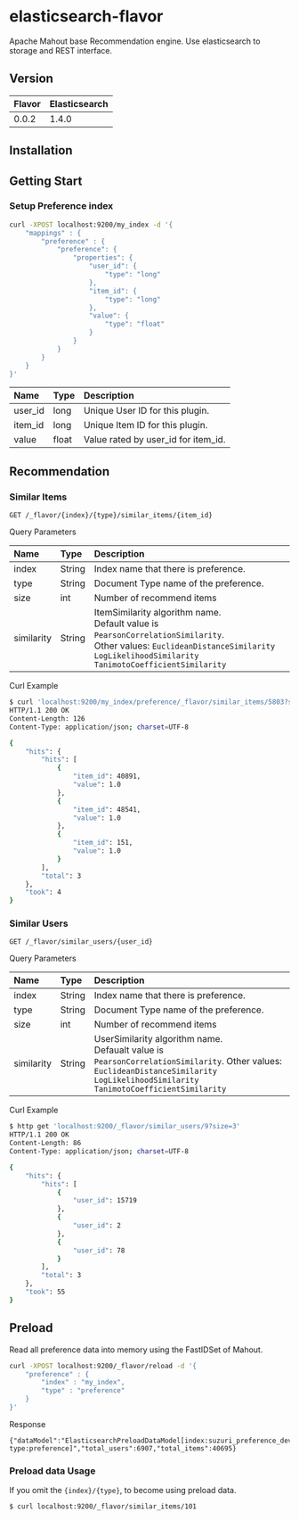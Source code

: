 # elasticsearch-flavor

Apache Mahout base Recommendation engine.
Use elasticsearch to storage and REST interface.

## Version

| Flavor | Elasticsearch |
|:-------|:-------------|
| 0.0.2  | 1.4.0        |

## Installation


## Getting Start

### Setup Preference index

```bash
curl -XPOST localhost:9200/my_index -d '{
    "mappings" : {
        "preference" : {
            "preference": {
                "properties": {
                    "user_id": {
                        "type": "long"
                    },
                    "item_id": {
                        "type": "long"
                    },
                    "value": {
                        "type": "float"
                    }
                }
            }
        }
    }
}'
```

|Name     | Type  | Description                    |
|:------- |:------|:--------------------------------|
| user_id | long  | Unique User ID for this plugin. |
| item_id | long  | Unique Item ID for this plugin. |
| value   | float | Value rated by user_id for item_id. |


## Recommendation

### Similar Items

```
GET /_flavor/{index}/{type}/similar_items/{item_id}
```

Query Parameters

| Name       | Type        | Description                   |
|:-----------|:------------|:------------------------------|
| index      | String      | Index name that there is preference.  |
| type       | String      | Document Type name of the preference.  |
| size       | int         | Number of recommend items     |
| similarity | String      | ItemSimilarity algorithm name.<br>Default value is `PearsonCorrelationSimilarity`. <br>Other values: `EuclideanDistanceSimilarity`<br>`LogLikelihoodSimilarity`<br>`TanimotoCoefficientSimilarity` |


Curl Example
```bash
$ curl 'localhost:9200/my_index/preference/_flavor/similar_items/5803?size=3'
HTTP/1.1 200 OK
Content-Length: 126
Content-Type: application/json; charset=UTF-8

{
    "hits": {
        "hits": [
            {
                "item_id": 40891,
                "value": 1.0
            },
            {
                "item_id": 48541,
                "value": 1.0
            },
            {
                "item_id": 151,
                "value": 1.0
            }
        ],
        "total": 3
    },
    "took": 4
}
```

### Similar Users

```
GET /_flavor/similar_users/{user_id}
```

Query Parameters

| Name       | Type        | Description                   |
|:-----------|:------------|:------------------------------|
| index      | String      | Index name that there is preference.  |
| type       | String      | Document Type name of the preference.  |
| size       | int         | Number of recommend items     |
| similarity | String      | UserSimilarity algorithm name.<br>Defaualt value is `PearsonCorrelationSimilarity`. Other values: `EuclideanDistanceSimilarity`<br>`LogLikelihoodSimilarity`<br>`TanimotoCoefficientSimilarity` |


Curl Example

```bash
$ http get 'localhost:9200/_flavor/similar_users/9?size=3'
HTTP/1.1 200 OK
Content-Length: 86
Content-Type: application/json; charset=UTF-8

{
    "hits": {
        "hits": [
            {
                "user_id": 15719
            },
            {
                "user_id": 2
            },
            {
                "user_id": 78
            }
        ],
        "total": 3
    },
    "took": 55
}
```

## Preload

Read all preference data into memory using the FastIDSet of Mahout.

```bash
curl -XPOST localhost:9200/_flavor/reload -d '{
    "preference" : {
        "index" : "my_index",
        "type" : "preference"
    }
}'
```

Response
```
{"dataModel":"ElasticsearchPreloadDataModel[index:suzuri_preference_development type:preference]","total_users":6907,"total_items":40695}
```

### Preload data Usage

If you omit the `{index}/{type}`, to become using preload data.

```bash
$ curl localhost:9200/_flavor/similar_items/101
```
